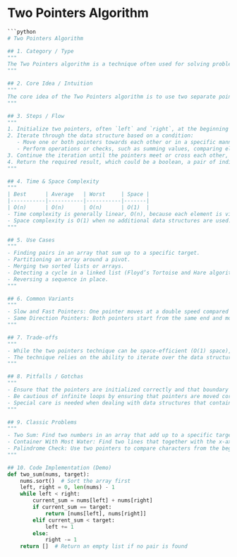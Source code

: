 # Two Pointers Algorithm

```python
```python
# Two Pointers Algorithm

## 1. Category / Type
"""
The Two Pointers algorithm is a technique often used for solving problems related to arrays or linked lists, where two pointers are used to iterate through the data structure, usually from different ends or at different speeds.
"""

## 2. Core Idea / Intuition
"""
The core idea of the Two Pointers algorithm is to use two separate pointers to traverse a data structure simultaneously. By moving these pointers under certain conditions, we can efficiently solve problems that involve finding pairs that satisfy a given condition, merging sorted lists, or reversing data structures in place. This method often reduces the need for nested iterations, thus optimizing time complexity.
"""

## 3. Steps / Flow
"""
1. Initialize two pointers, often `left` and `right`, at the beginning and end of the data structure, or at different positions as required by the problem.
2. Iterate through the data structure based on a condition:
   - Move one or both pointers towards each other or in a specific manner, depending on the conditions being checked.
   - Perform operations or checks, such as summing values, comparing elements, or swapping values.
3. Continue the iteration until the pointers meet or cross each other, or until a solution is found.
4. Return the required result, which could be a boolean, a pair of indices, or a modified data structure.
"""

## 4. Time & Space Complexity
"""
| Best      | Average   | Worst     | Space |
|-----------|-----------|-----------|-------|
| O(n)      | O(n)      | O(n)      | O(1)  |
- Time complexity is generally linear, O(n), because each element is visited at most once by each pointer.
- Space complexity is O(1) when no additional data structures are used.
"""

## 5. Use Cases
"""
- Finding pairs in an array that sum up to a specific target.
- Partitioning an array around a pivot.
- Merging two sorted lists or arrays.
- Detecting a cycle in a linked list (Floyd’s Tortoise and Hare algorithm).
- Reversing a sequence in place.
"""

## 6. Common Variants
"""
- Slow and Fast Pointers: One pointer moves at a double speed compared to the other, useful in cycle detection.
- Same Direction Pointers: Both pointers start from the same end and move in the same direction, used in sliding window problems.
"""

## 7. Trade-offs
"""
- While the two pointers technique can be space-efficient (O(1) space), it might not always be suitable for data structures where random access is not feasible, such as linked lists.
- The technique relies on the ability to iterate over the data structure in a linear manner, which may not be possible in all problem scenarios.
"""

## 8. Pitfalls / Gotchas
"""
- Ensure that the pointers are initialized correctly and that boundary conditions are handled to avoid out-of-bounds errors.
- Be cautious of infinite loops by ensuring that pointers are moved correctly in each iteration.
- Special care is needed when dealing with data structures that contain duplicates or require specific order maintenance.
"""

## 9. Classic Problems
"""
- Two Sum: Find two numbers in an array that add up to a specific target.
- Container With Most Water: Find two lines that together with the x-axis form a container that holds the most water.
- Palindrome Check: Use two pointers to compare characters from the beginning and end of a string.
"""

## 10. Code Implementation (Demo)
def two_sum(nums, target):
    nums.sort()  # Sort the array first
    left, right = 0, len(nums) - 1
    while left < right:
        current_sum = nums[left] + nums[right]
        if current_sum == target:
            return [nums[left], nums[right]]
        elif current_sum < target:
            left += 1
        else:
            right -= 1
    return []  # Return an empty list if no pair is found
```
```